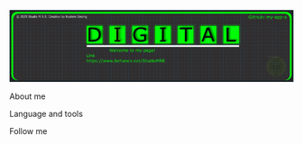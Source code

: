 [![HEADER](https://github.com/my-app-s/my-app-s/blob/main/assets/00000008%20image%20from%20ln%2096DPI%20export.png)](https://www.behance.net/StudioMRE)

About me

Language and tools

Follow me